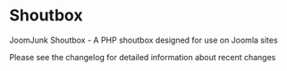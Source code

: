Shoutbox
========

JoomJunk Shoutbox - A PHP shoutbox designed for use on Joomla sites

Please see the changelog for detailed information about recent changes